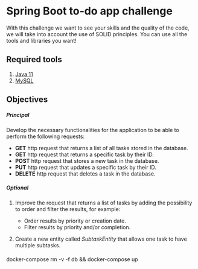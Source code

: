 # Spring Boot to-do app challenge

With this challenge we want to see your skills and the quality of the code, we will take into account the use of SOLID
principles. You can use all the tools and libraries you want!

## Required tools

1. [Java 11](https://adoptopenjdk.net/)
2. [MySQL](https://dev.mysql.com/downloads/mysql/)

## Objectives

##### Principal

Develop the necessary functionalities for the application to be able to perform the following requests:

- **GET** http request that returns a list of all tasks stored in the database.
- **GET** http request that returns a specific task by their ID.
- **POST** http request that stores a new task in the database.
- **PUT** http request that updates a specific task by their ID.
- **DELETE** http request that deletes a task in the database.

##### Optional

1. Improve the request that returns a list of tasks by adding the possibility to order and filter the results, for
   example:

    - Order results by priority or creation date.
    - Filter results by priority and/or completion.

2. Create a new entity called *SubtaskEntity* that allows one task to have multiple subtasks.

####

docker-compose rm -v -f db && docker-compose up
